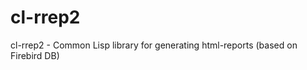 cl-rrep2
========

cl-rrep2 - Common Lisp library for generating html-reports (based on Firebird DB)